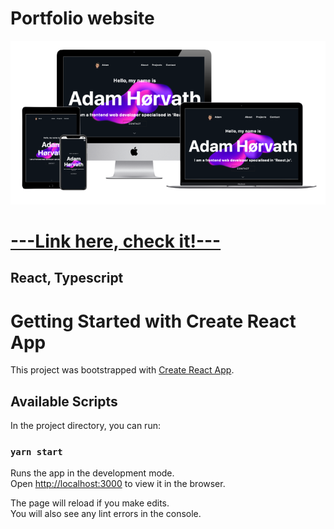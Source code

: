 # Portfolio website

![Portfolio](https://github.com/adam-i-horvath/portfolio-project/blob/main/src/common/images/portfolio_mockup.png?raw=true 'Portfolio')

# [---Link here, check it!---](https://adam-horvath-portfolio-project.web.app/)



## React, Typescript

# Getting Started with Create React App

This project was bootstrapped with
[Create React App](https://github.com/facebook/create-react-app).

## Available Scripts

In the project directory, you can run:

### `yarn start`

Runs the app in the development mode.\
Open [http://localhost:3000](http://localhost:3000) to view it in the browser.

The page will reload if you make edits.\
You will also see any lint errors in the console.
